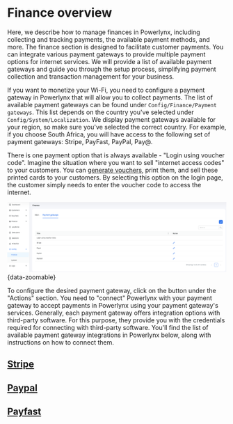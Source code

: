# Finance overview

Here, we describe how to manage finances in Powerlynx, including collecting and tracking payments, the available payment methods, and more. The finance section is designed to facilitate customer payments. You can integrate various payment gateways to provide multiple payment options for internet services. We will provide a list of available payment gateways and guide you through the setup process, simplifying payment collection and transaction management for your business.

If you want to monetize your Wi-Fi, you need to configure a payment gateway in Powerlynx that will allow you to collect payments. The list of available payment gateways can be found under `Config/Finance/Payment gateways`. This list depends on the country you've selected under `Config/System/Localization`. We display payment gateways available for your region, so make sure you've selected the correct country. For example, if you choose South Africa, you will have access to the following set of payment gateways: Stripe, PayFast, PayPal, Pay@.

There is one payment option that is always available - "Login using voucher code". Imagine the situation where you want to sell "internet access codes" to your customers. You can [generate vouchers](https://docs.powerlynx.app/system/vouchers.html), print them, and sell these printed cards to your customers. By selecting this option on the login page, the customer simply needs to enter the voucher code to access the internet.

![Payment gateways](images/financePaymentGateways.png){data-zoomable}

To configure the desired payment gateway, click on the button under the "Actions" section. You need to "connect" Powerlynx with your payment gateway to accept payments in Powerlynx using your payment gateway's services. Generally, each payment gateway offers integration options with third-party software. For this purpose, they provide you with the credentials required for connecting with third-party software. You'll find the list of available payment gateway integrations in Powerlynx below, along with instructions on how to connect them.

## [Stripe](stripe.md)
## [Paypal](paypal.md)
## [Payfast](payfast.md)